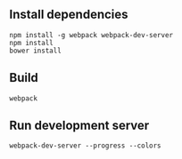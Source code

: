 ## Install dependencies
```
npm install -g webpack webpack-dev-server
npm install
bower install
```

## Build
```
webpack
```

## Run development server
```
webpack-dev-server --progress --colors
```
